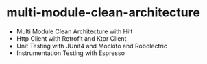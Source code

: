 # multi-module-clean-architecture

- Multi Module Clean Architecture with Hilt
- Http Client with Retrofit and Ktor Client
- Unit Testing with JUnit4 and Mockito and Robolectric
- Instrumentation Testing with Espresso
